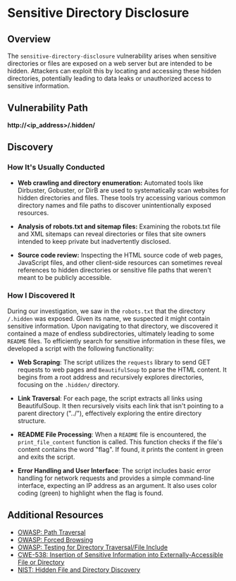 # Sensitive Directory Disclosure

## Overview

The `sensitive-directory-disclosure` vulnerability arises when sensitive directories or files are exposed on a web server but are intended to be hidden. Attackers can exploit this by locating and accessing these hidden directories, potentially leading to data leaks or unauthorized access to sensitive information.

## Vulnerability Path

**http://<ip_address>/.hidden/**

## Discovery

### How It's Usually Conducted

- **Web crawling and directory enumeration:** Automated tools like Dirbuster, Gobuster, or DirB are used to systematically scan websites for hidden directories and files. These tools try accessing various common directory names and file paths to discover unintentionally exposed resources.

- **Analysis of robots.txt and sitemap files:** Examining the robots.txt file and XML sitemaps can reveal directories or files that site owners intended to keep private but inadvertently disclosed.

- **Source code review:** Inspecting the HTML source code of web pages, JavaScript files, and other client-side resources can sometimes reveal references to hidden directories or sensitive file paths that weren't meant to be publicly accessible.

### How I Discovered It

During our investigation, we saw in the `robots.txt` that the directory `/.hidden` was exposed. Given its name, we suspected it might contain sensitive information. Upon navigating to that directory, we discovered it contained a maze of endless subdirectories, ultimately leading to some `README` files. To efficiently search for sensitive information in these files, we developed a script with the following functionality:

- **Web Scraping**: The script utilizes the `requests` library to send GET requests to web pages and `BeautifulSoup` to parse the HTML content. It begins from a root address and recursively explores directories, focusing on the `.hidden/` directory.

- **Link Traversal**: For each page, the script extracts all links using BeautifulSoup. It then recursively visits each link that isn't pointing to a parent directory ("../"), effectively exploring the entire directory structure.

- **README File Processing**: When a `README` file is encountered, the `print_file_content` function is called. This function checks if the file's content contains the word "flag". If found, it prints the content in green and exits the script.

- **Error Handling and User Interface**: The script includes basic error handling for network requests and provides a simple command-line interface, expecting an IP address as an argument. It also uses color coding (green) to highlight when the flag is found.

## Additional Resources

- [OWASP: Path Traversal](https://owasp.org/www-community/attacks/Path_Traversal)
- [OWASP: Forced Browsing](https://owasp.org/www-community/attacks/Forced_browsing)
- [OWASP: Testing for Directory Traversal/File Include](https://owasp.org/www-project-web-security-testing-guide/latest/4-Web_Application_Security_Testing/05-Authorization_Testing/01-Testing_Directory_Traversal_File_Include)
- [CWE-538: Insertion of Sensitive Information into Externally-Accessible File or Directory](https://cwe.mitre.org/data/definitions/538.html)
- [NIST: Hidden File and Directory Discovery](https://nvd.nist.gov/vuln/detail/CVE-2020-35489)
